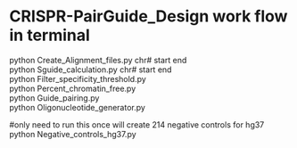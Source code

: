 # CRISPR-PairGuide_Design work flow in terminal

python Create_Alignment_files.py chr# start end                                                                             
python Sguide_calculation.py chr# start end                   
python Filter_specificity_threshold.py          
python Percent_chromatin_free.py               
python Guide_pairing.py           
python Oligonucleotide_generator.py           


#only need to run this once will create 214 negative controls for hg37        
python Negative_controls_hg37.py        

